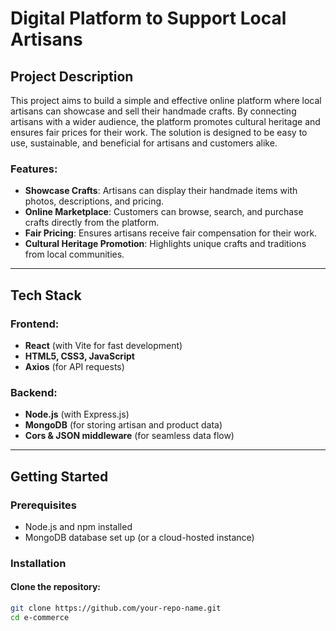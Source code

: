 # Digital Platform to Support Local Artisans

## Project Description

This project aims to build a simple and effective online platform where local artisans can showcase and sell their handmade crafts. By connecting artisans with a wider audience, the platform promotes cultural heritage and ensures fair prices for their work. The solution is designed to be easy to use, sustainable, and beneficial for artisans and customers alike.

### Features:

- **Showcase Crafts**: Artisans can display their handmade items with photos, descriptions, and pricing.
- **Online Marketplace**: Customers can browse, search, and purchase crafts directly from the platform.
- **Fair Pricing**: Ensures artisans receive fair compensation for their work.
- **Cultural Heritage Promotion**: Highlights unique crafts and traditions from local communities.

---

## Tech Stack

### Frontend:

- **React** (with Vite for fast development)
- **HTML5, CSS3, JavaScript**
- **Axios** (for API requests)

### Backend:

- **Node.js** (with Express.js)
- **MongoDB** (for storing artisan and product data)
- **Cors & JSON middleware** (for seamless data flow)

---

## Getting Started

### Prerequisites

- Node.js and npm installed
- MongoDB database set up (or a cloud-hosted instance)

### Installation

#### Clone the repository:

```bash
git clone https://github.com/your-repo-name.git
cd e-commerce
```
